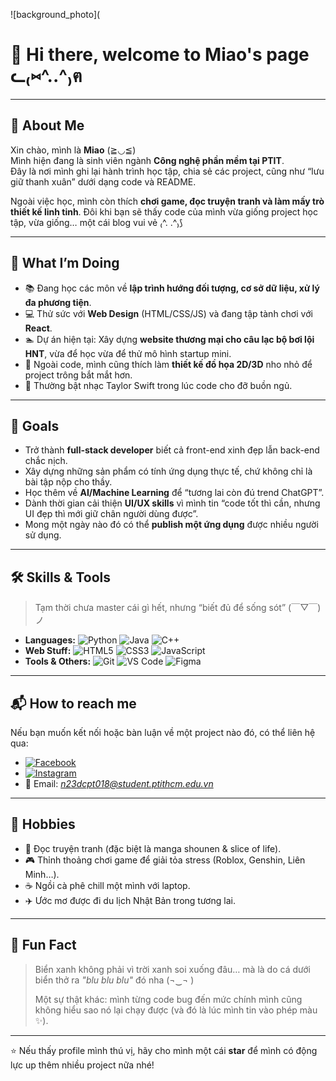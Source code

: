 ![background_photo](

# 🌸 Hi there, welcome to Miao's page ᓚ₍⑅^..^₎ฅ

---

## 👋 About Me  
Xin chào, mình là **Miao** (≧◡≦)  
Mình hiện đang là sinh viên ngành **Công nghệ phần mềm tại PTIT**.  
Đây là nơi mình ghi lại hành trình học tập, chia sẻ các project, cũng như “lưu giữ thanh xuân” dưới dạng code và README.  

Ngoài việc học, mình còn thích **chơi game, đọc truyện tranh và làm mấy trò thiết kế linh tinh**. Đôi khi bạn sẽ thấy code của mình vừa giống project học tập, vừa giống… một cái blog vui vẻ ₍^. .^₎⟆  

---

## 🚀 What I’m Doing  
- 📚 Đang học các môn về **lập trình hướng đối tượng, cơ sở dữ liệu, xử lý đa phương tiện**.  
- 💻 Thử sức với **Web Design** (HTML/CSS/JS) và đang tập tành chơi với **React**.  
- 🏊 Dự án hiện tại: Xây dựng **website thương mại cho câu lạc bộ bơi lội HNT**, vừa để học vừa để thử mô hình startup mini.  
- 🎨 Ngoài code, mình cũng thích làm **thiết kế đồ họa 2D/3D** nho nhỏ để project trông bắt mắt hơn.  
- 🎵 Thường bật nhạc Taylor Swift trong lúc code cho đỡ buồn ngủ.  

---

## 🎯 Goals  
- Trở thành **full-stack developer** biết cả front-end xinh đẹp lẫn back-end chắc nịch.  
- Xây dựng những sản phẩm có tính ứng dụng thực tế, chứ không chỉ là bài tập nộp cho thầy.  
- Học thêm về **AI/Machine Learning** để “tương lai còn đú trend ChatGPT”.  
- Dành thời gian cải thiện **UI/UX skills** vì mình tin “code tốt thì cần, nhưng UI đẹp thì mới giữ chân người dùng được”.  
- Mong một ngày nào đó có thể **publish một ứng dụng** được nhiều người sử dụng.  

---

## 🛠️ Skills & Tools  
> Tạm thời chưa master cái gì hết, nhưng “biết đủ để sống sót” (￣▽￣)ノ  

- **Languages:** ![Python](https://img.shields.io/badge/Python-3776AB?style=for-the-badge&logo=python&logoColor=white) ![Java](https://img.shields.io/badge/Java-ED8B00?style=for-the-badge&logo=openjdk&logoColor=white) ![C++](https://img.shields.io/badge/C%2B%2B-00599C?style=for-the-badge&logo=c%2B%2B&logoColor=white)  
- **Web Stuff:** ![HTML5](https://img.shields.io/badge/HTML5-E34F26?style=for-the-badge&logo=html5&logoColor=white) ![CSS3](https://img.shields.io/badge/CSS3-1572B6?style=for-the-badge&logo=css3&logoColor=white) ![JavaScript](https://img.shields.io/badge/JavaScript-F7DF1E?style=for-the-badge&logo=javascript&logoColor=black)  
- **Tools & Others:** ![Git](https://img.shields.io/badge/Git-F05032?style=for-the-badge&logo=git&logoColor=white) ![VS Code](https://img.shields.io/badge/VS%20Code-0078d7.svg?style=for-the-badge&logo=visual-studio-code&logoColor=white) ![Figma](https://img.shields.io/badge/Figma-F24E1E?style=for-the-badge&logo=figma&logoColor=white)  

---

## 📬 How to reach me  
Nếu bạn muốn kết nối hoặc bàn luận về một project nào đó, có thể liên hệ qua:  
- [![Facebook](https://img.shields.io/badge/Facebook-%231877F2.svg?style=for-the-badge&logo=facebook&logoColor=white)](https://facebook.com)  
- [![Instagram](https://img.shields.io/badge/Instagram-%23E4405F.svg?style=for-the-badge&logo=instagram&logoColor=white)](https://instagram.com)  
- 📧 Email: *n23dcpt018@student.ptithcm.edu.vn*  

---

## 🐾 Hobbies  
- 📖 Đọc truyện tranh (đặc biệt là manga shounen & slice of life).  
- 🎮 Thỉnh thoảng chơi game để giải tỏa stress (Roblox, Genshin, Liên Minh…).  
- ☕ Ngồi cà phê chill một mình với laptop.  
- ✈️ Ước mơ được đi du lịch Nhật Bản trong tương lai.  

---

## 🌊 Fun Fact  
> Biển xanh không phải vì trời xanh soi xuống đâu… mà là do cá dưới biển thở ra *"blu blu blu"* đó nha (¬‿¬ )  
>  
> Một sự thật khác: mình từng code bug đến mức chính mình cũng không hiểu sao nó lại chạy được (và đó là lúc mình tin vào phép màu ✨).  

---

⭐ Nếu thấy profile mình thú vị, hãy cho mình một cái **star** để mình có động lực up thêm nhiều project nữa nhé!  
